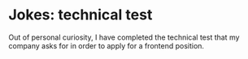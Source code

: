 # Jokes: technical test

Out of personal curiosity, I have completed the technical test that my company asks for in order to apply for a frontend position.
